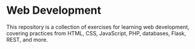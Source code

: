 # Web Development

This repository is a collection of exercises for learning web development, covering practices from HTML, CSS, JavaScript, PHP, databases, Flask, REST, and more.